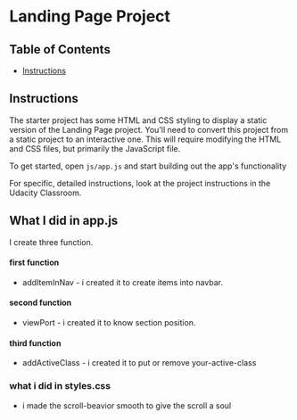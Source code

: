 # Landing Page Project

## Table of Contents

- [Instructions](#instructions)

## Instructions

The starter project has some HTML and CSS styling to display a static version of the Landing Page project. You'll need to convert this project from a static project to an interactive one. This will require modifying the HTML and CSS files, but primarily the JavaScript file.

To get started, open `js/app.js` and start building out the app's functionality

For specific, detailed instructions, look at the project instructions in the Udacity Classroom.

## What I did in app.js

I create three function.

#### first function

- addItemInNav - i created it to create items into navbar.

#### second function

- viewPort - i created it to know section position.

#### third function

- addActiveClass - i created it to put or remove your-active-class

### what i did in styles.css

- i made the scroll-beavior smooth to give the scroll a soul
